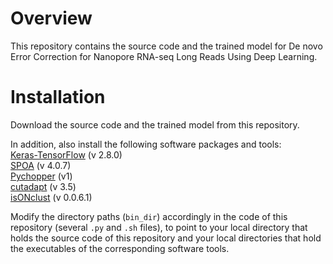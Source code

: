 # Overview

This repository contains the source code and the trained model for De novo Error Correction for Nanopore RNA-seq Long Reads Using Deep Learning.


# Installation

Download the source code and the trained model from this repository.
 
In addition, also install the following software packages and tools: <br>
[Keras-TensorFlow](https://github.com/keras-team/keras) (v 2.8.0) <br>
[SPOA](https://github.com/rvaser/spoa) (v 4.0.7) <br>
[Pychopper](https://github.com/epi2me-labs/pychopper) (v1) <br>
[cutadapt](https://github.com/marcelm/cutadapt) (v 3.5) <br>
[isONclust](https://github.com/ksahlin/isONclust) (v 0.0.6.1) <br>

Modify the directory paths (`bin_dir`) accordingly in the code of this repository (several `.py` and `.sh` files), to point to your local directory that holds the source code of this repository and your local directories that hold the executables of the corresponding software tools.



